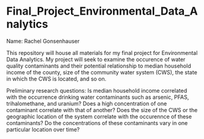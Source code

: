# Final_Project_Environmental_Data_Analytics

Name: Rachel Gonsenhauser

This repository will house all materials for my final project for Environmental Data Analytics. My project will seek to examine the occurence of water quality contaminants and their potential relationship to median household income of the county, size of the community water system (CWS), the state in which the CWS is located, and so on. 

Preliminary research questions:
Is median household income correlated with the occurrence drinking water contaminants such as arsenic, PFAS, trihalomethane, and uranium?
Does a high concentration of one contaminant correlate with that of another?
Does the size of the CWS or the geographic location of the system correlate with the occurennce of these contaminants?
Do the concentrations of these contaminants vary in one particular location over time?
